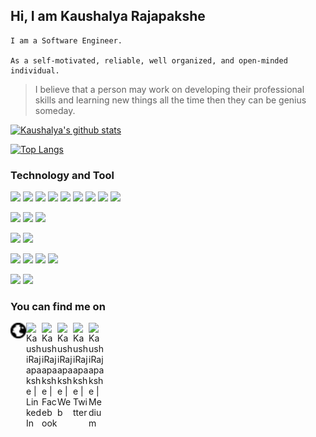 
<!--
**KaushiRajapakshe/KaushiRajapakshe** is a ✨ _special_ ✨ repository because its `README.md` (this file) appears on your GitHub profile.

Here are some ideas to get you started:

- 🔭 I’m currently working on ...
- 🌱 I’m currently learning ...
- 👯 I’m looking to collaborate on ...
- 🤔 I’m looking for help with ...
- 💬 Ask me about ...
- 📫 How to reach me: ...
- 😄 Pronouns: ...
- ⚡ Fun fact: ...
-->

## Hi, I am Kaushalya Rajapakshe

    I am a Software Engineer.

    As a self-motivated, reliable, well organized, and open-minded individual.

>I believe that a person may work on developing their professional skills and learning new things all the time then they can be genius someday.

[![Kaushalya's github stats](https://github-readme-stats.vercel.app/api?username=KaushiRajapakshe&count_private=true&show_icons=true&theme=dark)](https://github.com/KaushiRajapakshe/github-readme-stats)
<br>

[![Top Langs](https://github-readme-stats.vercel.app/api/top-langs/?username=KaushiRajapakshe&count_private=true&show_icons=true&theme=dark)](https://github.com/KaushiRajapakshe/github-readme-stats)

### Technology and Tool
![](https://img.shields.io/badge/Code-Java-informational?style=flat&logo=java&logoColor=white&color=2bbc8a)
![](https://img.shields.io/badge/Code-SpringBoot-informational?style=flat&logo=springboot&logoColor=white&color=2bbc8a)
![](https://img.shields.io/badge/Code-Python-informational?style=flat&logo=python&logoColor=white&color=2bbc8a)
![](https://img.shields.io/badge/Code-ReactJS-informational?style=flat&logo=react&logoColor=white&color=2bbc8a)
![](https://img.shields.io/badge/Code-Redux-informational?style=flat&logo=redux&logoColor=white&color=2bbc8a)
![](https://img.shields.io/badge/Code-Machine_Learning-informational?style=flat&logoColor=white&color=2bbc8a)
![](https://img.shields.io/badge/Code-Flutter-informational?style=flat&logo=flutter&logoColor=white&color=2bbc8a)
![](https://img.shields.io/badge/Code-AngularJS-informational?style=flat&logo=angular&logoColor=white&color=2bbc8a)
![](https://img.shields.io/badge/Code-PHP-informational?style=flat&logo=php&logoColor=white&color=2bbc8a)

![](https://img.shields.io/badge/SQL-MySQL-informational?style=flat&logo=mysql&logoColor=white&color=2bbc8a)
![](https://img.shields.io/badge/NoSQL-ElasticSearch-informational?style=flat&logo=elastic&logoColor=white&color=2bbc8a)
![](https://img.shields.io/badge/NoSQL-MongoDB-informational?style=flat&logo=mongodb&logoColor=white&color=2bbc8a)

![](https://img.shields.io/badge/OS-MacOS-informational?style=flat&logo=apple&logoColor=white&color=2bbc8a)
![](https://img.shields.io/badge/OS-Windows-informational?style=flat&logo=windows&logoColor=white&color=2bbc8a)

![](https://img.shields.io/badge/GIT-GitHub-informational?style=flat&logo=git&logoColor=white&color=2bbc8a)
![](https://img.shields.io/badge/GIT-GitLab-informational?style=flat&logo=git&logoColor=white&color=2bbc8a)
![](https://img.shields.io/badge/Agile-Jira-informational?style=flat&logo=jira&logoColor=white&color=2bbc8a)
![](https://img.shields.io/badge/DB-Firebase-informational?style=flat&logo=firebase&logoColor=white&color=2bbc8a)

![](https://img.shields.io/badge/Cloud-AWS-informational?style=flat&logo=amazon&logoColor=white&color=2bbc8a)
![](https://img.shields.io/badge/Cloud-GCP-informational?style=flat&logo=google&logoColor=white&color=2bbc8a)
### You can find me on
[<img align="left" alt="KaushiRajapakshe" width="25px" src="https://raw.githubusercontent.com/iconic/open-iconic/master/svg/globe.svg" />][website]
[<img align="left" alt="KaushiRajapakshe | LinkedIn" width="25px" src="https://cdn.jsdelivr.net/npm/simple-icons@v3/icons/linkedin.svg" />][linkedin]
[<img align="left" alt="KaushiRajapakshe | Facebook" width="25px" src="https://cdn.jsdelivr.net/npm/simple-icons@3.4.1/icons/facebook.svg" />][facebook]
[<img align="left" alt="KaushiRajapakshe | Web" width="25px" src="https://cdn.jsdelivr.net/npm/simple-icons@3.4.1/icons/instagram.svg" />][instagram]
[<img align="left" alt="KaushiRajapakshe | Twitter" width="25px" src="https://cdn.jsdelivr.net/npm/simple-icons@v3/icons/twitter.svg" />][twitter]
[<img align="left" alt="KaushiRajapakshe | Medium" width="25px" src="https://cdn.jsdelivr.net/npm/simple-icons@v3/icons/medium.svg" />][medium]

<br>

[website]: https://kaushi11.000webhostapp.com/
[linkedin]: https://www.linkedin.com/in/KaushalyaRajapakshe/
[facebook]: https://www.facebook.com/kaushi.rajapakshe1/
[instagram]: https://www.instagram.com/kaushi_rajapakshe/
[twitter]: https://twitter.com/kaushirajapaksh/
[medium]: https://medium.com/@kaushi.rajapakshe/


